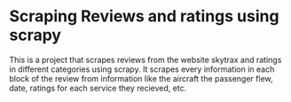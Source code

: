# Scraping Reviews and ratings using scrapy
This is a project that scrapes reviews from the website skytrax and ratings in different categories using scrapy. It scrapes every information in each block of the review from information like the aircraft the passenger flew, date, ratings for each service they recieved, etc.
